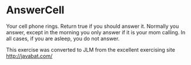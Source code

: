 
# AnswerCell #
Your cell
phone rings. Return true if you should answer it. Normally you answer,
except in the morning you only answer if it is your mom calling. In all
cases, if you are asleep, you do not answer.

This exercise was converted to JLM from the excellent exercising site http://javabat.com/

